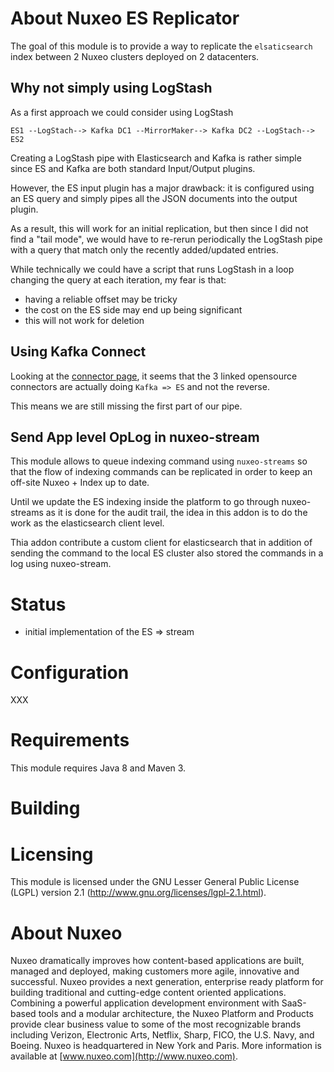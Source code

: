 # About Nuxeo ES Replicator

The goal of this module is to provide a way to replicate the `elsaticsearch` index between 2 Nuxeo clusters deployed on 2 datacenters.

## Why not simply using LogStash

As a first approach we could consider using LogStash

    ES1 --LogStach--> Kafka DC1 --MirrorMaker--> Kafka DC2 --LogStach--> ES2

Creating a LogStash pipe with Elasticsearch and Kafka is rather simple since ES and Kafka are both standard Input/Output plugins.

However, the ES input plugin has a major drawback: it is configured using an ES query and simply pipes all the JSON documents into the output plugin.

As a result, this will work for an initial replication, but then since I did not find a "tail mode", we would have to re-rerun periodically the LogStash pipe with a query that match only the recently added/updated entries.

While technically we could have a script that runs LogStash in a loop changing the query at each iteration, my fear is that:

 - having a reliable offset may be tricky
 - the cost on the ES side may end up being significant
 - this will not work for deletion

## Using Kafka Connect

Looking at the [connector page](https://www.confluent.io/product/connectors/), it seems that the 3 linked opensource connectors are actually doing `Kafka => ES` and not the reverse.

This means we are still missing the first part of our pipe.

## Send App level OpLog in nuxeo-stream

This module allows to queue indexing command using `nuxeo-streams` so that the flow of indexing commands can be replicated in order to keep an off-site Nuxeo + Index up to date.

Until we update the ES indexing inside the platform to go through nuxeo-streams as it is done for the audit trail, the idea in this addon is to do the work as the elasticsearch client level.

Thia addon contribute a custom client for elasticsearch that in addition of sending the command to the local ES cluster also stored the commands in a log using nuxeo-stream.


# Status

 - initial implementation of the ES => stream 
 

# Configuration

XXX

# Requirements

This module requires Java 8 and Maven 3.

# Building
 

# Licensing
 
This module is licensed under the GNU Lesser General Public License (LGPL) version 2.1 (http://www.gnu.org/licenses/lgpl-2.1.html).
 
# About Nuxeo
 
Nuxeo dramatically improves how content-based applications are built, managed and deployed, making customers more agile, innovative and successful. Nuxeo provides a next generation, enterprise ready platform for building traditional and cutting-edge content oriented applications. Combining a powerful application development environment with
SaaS-based tools and a modular architecture, the Nuxeo Platform and Products provide clear business value to some of the most recognizable brands including Verizon, Electronic Arts, Netflix, Sharp, FICO, the U.S. Navy, and Boeing. Nuxeo is headquartered in New York and Paris.
More information is available at [www.nuxeo.com](http://www.nuxeo.com).